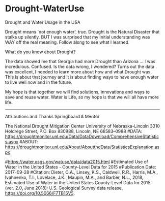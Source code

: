 # Drought-WaterUse
Drought and Water Usage in the USA

Drought means 'not enough water', true.
Drought is the Natural Disaster that stalks up silently. 
BUT I was surprised that my initial understanding was WAY off the real meaning. 
Follow along to see what I learned. 

What do you know about Drought? 

The data showed me that Georgia had more Drought than Arizona ... I was incredulous. Confused. Is the data wrong, I wondered? 
Turns out the data was excellent, I needed to learn more about how and what Drought was. This is about that journey and it is about finding ways to have enough water to live well now and in the future. 

My hope is that together we will find solutions, innovations and ways to save and reuse water. Water is Life, so my hope is that we will all have more life. 

--------------------
Attributions and Thanks
Springboard & Mentor

The National Drought Mitigation Center
University of Nebraska-Lincoln
3310 Holdrege Street, 
P.O. Box 830988, 
Lincoln, NE 68583–0988
#DATA: https://droughtmonitor.unl.edu/Data/DataDownload/ComprehensiveStatistics.aspx
#ABOUT: https://droughtmonitor.unl.edu/About/AbouttheData/StatisticsExplanation.aspx

#https://water.usgs.gov/watuse/data/data2015.html
#Estimated Use of Water in the United States - County-Level Data for 2015
#Publication Date: 2017-09-28
#Citation: Dieter, C.A., Linsey, K.S., Caldwell, R.R., Harris, M.A., Ivahnenko, T.I., Lovelace, J.K., Maupin, M.A., and Barber, N.L., 2018, Estimated Use of Water in the United States County-Level Data for 2015 (ver. 2.0, June 2018): U.S. Geological Survey data release, https://doi.org/10.5066/F7TB15V5.

